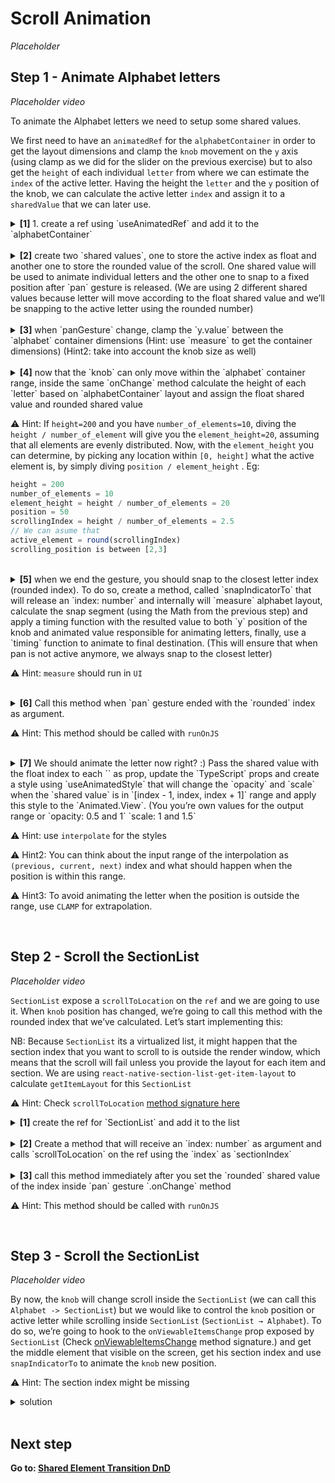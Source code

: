 # Scroll Animation

_Placeholder_

## Step 1 - Animate Alphabet letters

_Placeholder video_

To animate the Alphabet letters we need to setup some shared values.

We first need to have an `animatedRef` for the `alphabetContainer` in order to get the layout dimensions and clamp the `knob` movement on the `y` axis (using clamp as we did for the slider on the previous exercise) but to also get the `height` of each individual `letter` from where we can estimate the `index` of the active letter. Having the height the `letter` and the `y` position of the knob, we can calculate the active letter `index` and assign it to a `sharedValue` that we can later use.

<details>
<summary>
  <b>[1]</b> 1. create a ref using `useAnimatedRef` and add it to the `alphabetContainer`
</summary>

```jsx
const alphabetRef = useAnimatedRef<View>()
```

</details>
<br/>
<details>
<summary>
  <b>[2]</b> create two `shared values`, one to store the active index as float and another one to store the rounded value of the scroll. One shared value will be used to animate individual letters and the other one to snap to a fixed position after `pan` gesture is released. (We are using 2 different shared values because letter will move according to the float shared value and we’ll be snapping to the active letter using the rounded number)
</summary>

```jsx
// float value (used for animation)
const scrollableIndex = useSharedValue(0)
// rounded value (used to snap to position)
const activeScrollIndex = useSharedValue(0)
```

</details>
<br/>
<details>
<summary>
  <b>[3]</b> when `panGesture` change, clamp the `y.value` between the `alphabet` container dimensions  (Hint: use `measure` to get the container dimensions) (Hint2: take into account the knob size as well)
</summary>

```jsx
const alphabetLayout = measure(alphabetRef)
if (!alphabetLayout) {
  return
}
y.value = clamp(
  (y.value += ev.changeY),
  alphabetLayout.y, // take into account the knob size
  alphabetLayout.height - layout.knobSize,
)
```

</details>
<br/>
<details>
<summary>
  <b>[4]</b> now that the `knob` can only move within the `alphabet` container range, inside the same `onChange` method calculate the height of each `letter` based on `alphabetContainer` layout and assign the float shared value and rounded shared value

⚠️ Hint: If `height=200` and you have `number_of_elements=10`, diving the `height / number_of_element` will give you the `element_height=20`, assuming that all elements are evenly distributed. Now, with the `element_height` you can determine, by picking any location within `[0, height]` what the active element is, by simply diving `position / element_height` . Eg:

```jsx
height = 200
number_of_elements = 10
element_height = height / number_of_elements = 20
position = 50
scrollingIndex = height / number_of_elements = 2.5
// We can asume that
active_element = round(scrollingIndex)
scrolling_position is between [2,3]
```

</summary>

```jsx
// This is snapTo by the same interval. This will snap to the nearest
// letter based on the knob position.
const snapBy = (alphabetLayout.height - layout.knobSize) / (alphabet.length - 1)

scrollableIndex.value = y.value / snapBy
const snapToIndex = Math.round(scrollableIndex.value)

// Ensure that we don't trigger scroll to the same index.
if (snapToIndex === activeScrollIndex.value) {
  return
}

// This is to avoid triggering scrolling to the same index.
activeScrollIndex.value = snapToIndex
```

</details>
<br/>
<details>
<summary>
  <b>[5]</b> when we end the gesture, you should snap to the closest letter index (rounded index). To do so, create a method, called `snapIndicatorTo` that will release an `index: number` and internally will `measure` alphabet layout, calculate the snap segment (using the Math from the previous step) and apply a timing function with the resulted value to both `y` position of the knob and animated value responsible for animating letters, finally, use a `timing` function to animate to final destination. (This will ensure that when pan is not active anymore, we always snap to the closest letter)

⚠️ Hint: `measure` should run in `UI`

</summary>

```jsx
const snapIndicatorTo = (index: number) => {
  runOnUI(() => {
    'worklet'

    if (scrollableIndex.value === index || isInteracting.value) {
      return
    }

    const alphabetLayout = measure(alphabetRef)
    if (!alphabetLayout) {
      return
    }
    const snapBy =
      (alphabetLayout.height - layout.knobSize) / (alphabet.length - 1)
    const snapTo = index * snapBy
    y.value = withTiming(snapTo)
    scrollableIndex.value = withTiming(index)
  })()
}
```

</details>
<br/>
<details>
<summary>
  <b>[6]</b> Call this method when `pan` gesture ended with the `rounded` index as argument.

⚠️ Hint: This method should be called with `runOnJS`

</summary>

```jsx
.onEnd(() => {
  runOnJS(snapIndicatorTo)(activeScrollIndex.value)
})
```

</details>
<br/>
<details>
<summary>
  <b>[7]</b> We should animate the letter now right? :) Pass the shared value with the float index to each `<AlphabetLetter />` as prop, update the `TypeScript` props and create a style using `useAnimatedStyle` that will change the `opacity` and `scale` when the `shared value` is in `[index - 1, index, index + 1]` range and apply this style to the `Animated.View`. (You you’re own values for the output range or `opacity: 0.5 and 1` `scale: 1 and 1.5`

⚠️ Hint: use `interpolate` for the styles

⚠️ Hint2: You can think about the input range of the interpolation as `(previous, current, next)` index and what should happen when the position is within this range.

⚠️ Hint3: To avoid animating the letter when the position is outside the range, use `CLAMP` for extrapolation.

</summary>

```jsx
<AlphabetLetter
  // other props
  index={i}
  scrollableIndex={scrollableIndex}
/>

type AlphabetLetterProps = {
  // ...
  scrollableIndex: SharedValue<number>
}

const styles = useAnimatedStyle(() => {
  return {
    opacity: interpolate(
      scrollableIndex.value,
      [index - 1, index, index + 1],
      [0.5, 1, 0.5],
      Extrapolate.CLAMP,
    ),
    transform: [
      {
        scale: interpolate(
          scrollableIndex.value,
          [index - 2, index, index + 2],
          [1, 1.5, 1],
          Extrapolate.CLAMP,
        ),
      },
    ],
  }
})

<Animated.View
  style={[
    ...otherStyles
    styles
  ]}
>
```

</details>
<br/>

## Step 2 - Scroll the SectionList

_Placeholder video_

`SectionList` expose a `scrollToLocation` on the `ref` and we are going to use it. When `knob` position has changed, we’re going to call this method with the rounded index that we’ve calculated. Let’s start implementing this:

NB: Because `SectionList` its a virtualized list, it might happen that the section index that you want to scroll to is outside the render window, which means that the scroll will fail unless you provide the layout for each item and section. We are using `react-native-section-list-get-item-layout` to calculate `getItemLayout` for this `SectionList`

⚠️ Hint: Check `scrollToLocation` [method signature here](https://reactnative.dev/docs/sectionlist#scrolltolocation)

<details>
<summary>
  <b>[1]</b> create the ref for `SectionList` and add it to the list
</summary>

```jsx
const scrollViewRef = useRef<SectionList>(null)

<SectionList
  ref={scrollViewRef}
  // other props
/>
```

</details>
<br/>
<details>
<summary>
  <b>[2]</b> Create a method that will receive an `index: number` as argument and calls `scrollToLocation` on the ref using the `index` as `sectionIndex`
</summary>

```jsx
const scrollToLocation = (index: number) => {
  scrollViewRef.current?.scrollToLocation({
    itemIndex: 0,
    sectionIndex: index,
    animated: false,
  })
}
```

</details>
<br/>
<details>
<summary>
  <b>[3]</b> call this method immediately after you set the `rounded` shared value of the index inside `pan` gesture `.onChange` method

⚠️ Hint: This method should be called with `runOnJS`

</summary>

```jsx
runOnJS(scrollToLocation)(snapToIndex)
```

</details>
<br/>

## Step 3 - Scroll the SectionList

_Placeholder video_

By now, the `knob` will change scroll inside the `SectionList` (we can call this `Alphabet -> SectionList`) but we would like to control the `knob` position or active letter while scrolling inside `SectionList` (`SectionList → Alphabet`). To do so, we’re going to hook to the `onViewableItemsChange` prop exposed by `SectionList` (Check [onViewableItemsChange](https://reactnative.dev/docs/sectionlist#onviewableitemschanged) method signature.) and get the middle element that visible on the screen, get his section index and use `snapIndicatorTo` to animate the `knob` new position.

⚠️ Hint: The section index might be missing

<details>
<summary>
  solution
</summary>

```jsx
onViewableItemsChanged={({ viewableItems }) => {
  const half = Math.floor(viewableItems.length / 2)
  const section = viewableItems[half]?.section
  if (!section) {
    return
  }
  const { index } = section as ContactSection
  snapIndicatorTo(index)
}}
```

</details>
<br/>

  ## Next step

**Go to: [Shared Element Transition DnD](../SharedElementTransitionDnd/)**
  

